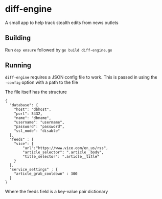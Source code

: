 diff-engine
===========
A small app to help track stealth edits from news outlets

Building
--------
Run `dep ensure` followed by `go build diff-engine.go`

Running
--------
`diff-engine` requires a JSON config file to work. This is passed in using the `-config` option with a path to the file

The file itself has the structure
```
{
  "database": {
    "host": "dbhost",
    "port": 5432,
    "name": "dbname",
    "username": "username",
    "password": "password",
    "ssl_mode": "disable"
  },
  "feeds" : {
    "vice": {
        "url":"https://www.vice.com/en_us/rss",
        "article_selector": ".article__body",
        "title_selector": ".article__title"
    }
  },
  "service_settings" : {
    "article_grab_cooldown" : 300
  }
}
```
Where the feeds field is a key-value pair dictionary